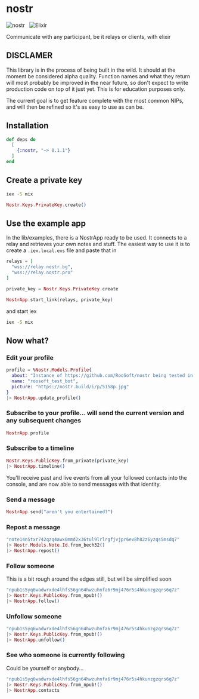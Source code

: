 # nostr

![nostr](https://raw.githubusercontent.com/RooSoft/nostr/main/guides/assets/images/nostr.jpeg)&nbsp;&nbsp;
![Elixir](https://raw.githubusercontent.com/RooSoft/nostr/main/guides/assets/images/elixir-with-name.svg)

Communicate with any participant, be it relays or clients, with elixir 

## DISCLAMER

This library is in the process of being built in the wild. It should at the moment be considered
alpha quality. Function names and what they return will most probably be improved in the near future, so
don't expect to write production code on top of it just yet. This is for education purposes only.

The current goal is to get feature complete with the most common NIPs, and will then be refined so it's
as easy to use as can be.

## Installation

```elixir
def deps do
  [
    {:nostr, "~> 0.1.1"}
  ]
end
```

## Create a private key

```bash
iex -S mix
```

```elixir
Nostr.Keys.PrivateKey.create()
```

## Use the example app

In the lib/examples, there is a NostrApp ready to be used. It connects to a relay and
retrieves your own notes and stuff. The easiest way to use it is to create a `.iex.local.exs`
file and paste that in

```elixir
relays = [
  "wss://relay.nostr.bg",
  "wss://relay.nostr.pro"
]

private_key = Nostr.Keys.PrivateKey.create

NostrApp.start_link(relays, private_key)
```

and start iex

```bash
iex -S mix
```

## Now what?

### Edit your profile

```elixir
profile = %Nostr.Models.Profile{
  about: "Instance of https://github.com/RooSoft/nostr being tested in the wild",
  name: "roosoft_test_bot",
  picture: "https://nostr.build/i/p/5158p.jpg"
}
|> NostrApp.update_profile()
```

### Subscribe to your profile... will send the current version and any subsequent changes

```elixir
NostrApp.profile
```

### Subscribe to a timeline

```elixir
Nostr.Keys.PublicKey.from_private(private_key)
|> NostrApp.timeline()
```

You'll receive past and live events from all your followed contacts into the console, 
and are now able to send messages with that identity.

### Send a message

```elixir
NostrApp.send("aren't you entertained?")
```

### Repost a message

```elixir
"note14n5txr742qzq4awx0mmd2x36tul9lrlrgfjvjpr6ev8h82z6yzqs5msdq7"
|> Nostr.Models.Note.Id.from_bech32()
|> NostrApp.repost()
```

### Follow someone

This is a bit rough around the edges still, but will be simplified soon

```elixir
"npub1s5yq6wadwrxde4lhfs56gn64hwzuhnfa6r9mj476r5s4hkunzgzqrs6q7z"
|> Nostr.Keys.PublicKey.from_npub!()
|> NostrApp.follow()
```

### Unfollow someone

```elixir
"npub1s5yq6wadwrxde4lhfs56gn64hwzuhnfa6r9mj476r5s4hkunzgzqrs6q7z"
|> Nostr.Keys.PublicKey.from_npub!()
|> NostrApp.unfollow()
```

### See who someone is currently following

Could be yourself or anybody...

```elixir
"npub1s5yq6wadwrxde4lhfs56gn64hwzuhnfa6r9mj476r5s4hkunzgzqrs6q7z"
|> Nostr.Keys.PublicKey.from_npub!()
|> NostrApp.contacts 
```